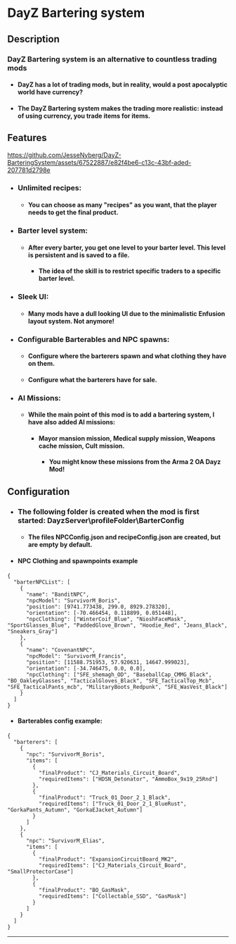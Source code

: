 # DayZ Bartering system


## Description
### **DayZ Bartering system is an alternative to countless trading mods**

- #### DayZ has a lot of trading mods, but in reality, would a post apocalyptic world have currency?
- #### The DayZ Bartering system makes the trading more realistic: instead of using currency, you trade items for items.

## Features



https://github.com/JesseNyberg/DayZ-BarteringSystem/assets/67522887/e82f4be6-c13c-43bf-aded-207781d2798e




- ### **Unlimited recipes**: 
  - #### You can choose as many "recipes" as you want, that the player needs to get the final product.
    
- ### **Barter level system**: 
  - #### After every barter, you get one level to your barter level. This level is persistent and is saved to a file.
    - #### The idea of the skill is to restrict specific traders to a specific barter level.
 
- ### **Sleek UI**: 
  - #### Many mods have a dull looking UI due to the minimalistic Enfusion layout system. Not anymore!

 
- ### **Configurable Barterables and NPC spawns**:
  - #### Configure where the barterers spawn and what clothing they have on them.
  - #### Configure what the barterers have for sale. 

  
- ### **AI Missions**: 
  - #### While the main point of this mod is to add a bartering system, I have also added AI missions:
    - #### Mayor mansion mission, Medical supply mission, Weapons cache mission, Cult mission.
      - #### You might know these missions from the Arma 2 OA Dayz Mod!



## Configuration
  - ### The following folder is created when the mod is first started: DayzServer\profileFolder\BarterConfig
    - #### The files NPCConfig.json and recipeConfig.json are created, but are empty by default. 

  
- #### NPC Clothing and spawnpoints example     
```
{
  "barterNPCList": [
    {
      "name": "BanditNPC",
      "npcModel": "SurvivorM_Boris",
      "position": [9741.773438, 299.0, 8929.278320],
      "orientation": [-70.466454, 0.118899, 0.051448],
      "npcClothing": ["WinterCoif_Blue", "NioshFaceMask", "SportGlasses_Blue", "PaddedGlove_Brown", "Hoodie_Red", "Jeans_Black", "Sneakers_Gray"]
    },
    {
      "name": "CovenantNPC",
      "npcModel": "SurvivorM_Francis",
      "position": [11588.751953, 57.920631, 14647.999023],
      "orientation": [-34.746475, 0.0, 0.0],
      "npcClothing": ["SFE_shemagh_OD", "BaseballCap_CMMG_Black", "BO_OakleyGlasses", "TacticalGloves_Black", "SFE_TacticalTop_Mcb", "SFE_TacticalPants_mcb", "MilitaryBoots_Redpunk", "SFE_WasVest_Black"]
    }
  ]
}
```

- #### Barterables config example:  
```
{
  "barterers": [
    {
      "npc": "SurvivorM_Boris",
      "items": [
        {
          "finalProduct": "CJ_Materials_Circuit_Board",
          "requiredItems": ["HDSN_Detonator", "AmmoBox_9x19_25Rnd"]
        },
        {
          "finalProduct": "Truck_01_Door_2_1_Black",
          "requiredItems": ["Truck_01_Door_2_1_BlueRust", "GorkaPants_Autumn", "GorkaEJacket_Autumn"]
        }
      ]
    },
    {
      "npc": "SurvivorM_Elias",
      "items": [
        {
          "finalProduct": "ExpansionCircuitBoard_MK2",
          "requiredItems": ["CJ_Materials_Circuit_Board", "SmallProtectorCase"]
        },
        {
          "finalProduct": "BO_GasMask",
          "requiredItems": ["Collectable_SSD", "GasMask"]
        }
      ]
    }
  ]
}
```

---

